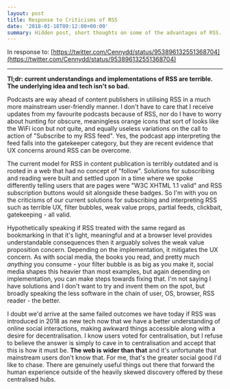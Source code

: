 ```yaml
---
layout: post
title: Response to Criticisms of RSS
date: '2018-01-18T09:12:00+00:00'
summary: Hidden post, short thoughts on some of the advantages of RSS.
---
```


In response to: [https://twitter.com/Cennydd/status/953896132551368704](https://twitter.com/Cennydd/status/953896132551368704)

---

**Tl;dr: current understandings and implementations of RSS are terrible. The underlying idea and tech isn't so bad.**

Podcasts are way ahead of content publishers in utilising RSS in a much more mainstream user-friendly manner. I don't have to care that I receive updates from my favourite podcasts because of RSS, nor do I have to worry about hunting for obscure, meaningless orange icons that sort of looks like the WiFi icon but not quite, and equally useless variations on the call to action of "Subscribe to my RSS feed". Yes, the podcast app interpreting the feed falls into the gatekeeper category, but they are recent evidence that UX concerns around RSS can be overcome.

The current model for RSS in content publication is terribly outdated and is rooted in a web that had no concept of "follow". Solutions for subscribing and reading were built and settled upon in a time where we spoke differently telling users that are pages were "W3C XHTML 1.1 valid" and RSS subscription buttons would sit alongside these badges. So I'm with you on the criticisms of our current solutions for subscribing and interpreting RSS such as terrible UX, filter bubbles, weak value props, partial feeds, clickbait, gatekeeping - all valid.

Hypothetically speaking if RSS treated with the same regard as bookmarking in that it's light, meaningful and at a browser level provides understandable consequences then it arguably solves the weak value proposition concern. Depending on the implementation, it mitigates the UX concern. As with social media, the books you read, and pretty much *anything* you consume - your filter bubble is as big as you make it, social media shapes this heavier than most examples, but again depending on implementation, you can make steps towards fixing that. I'm not saying I have solutions and I don't want to try and invent them on the spot, but broadly speaking the less software in the chain of user, OS, browser, RSS reader - the better.

I doubt we'd arrive at the same failed outcomes we have today if RSS was introduced in 2018 as new tech now that we have a better understanding of online social interactions, making awkward things accessible along with a desire for decentralisation. I know users voted for centralisation, but I refuse to believe the answer is simply to cave in to centralisation and accept that this is how it must be. **The web is wider than that** and it's unfortunate that mainstream users don't know that. For me, that's the greater social good I'd like to chase. There are genuinely useful things out there that forward the human experience outside of the heavily skewed discovery offered by these centralised hubs.
